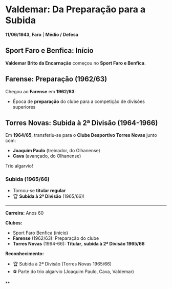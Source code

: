 # Valdemar: Da Preparação para a Subida

**11/06/1943, Faro** | **Médio / Defesa**

## Sport Faro e Benfica: Início

**Valdemar Brito da Encarnação** começou no **Sport Faro e Benfica**.

## Farense: Preparação (1962/63)

Chegou ao **Farense** em **1962/63**:
- Época de **preparação** do clube para a competição de divisões superiores

## Torres Novas: Subida à 2ª Divisão (1964-1966)

Em **1964/65**, transferiu-se para o **Clube Desportivo Torres Novas** junto com:
- **Joaquim Paulo** (treinador, do Olhanense)
- **Cava** (avançado, do Olhanense)

Trio algarvio!

### Subida (1965/66)
- Tornou-se **titular regular**
- 🏆 **Subida à 2ª Divisão** (1965/66)!

---

**Carreira:** Anos 60

**Clubes:**
- Sport Faro Benfica (início)
- **Farense** (1962/63): Preparação do clube
- **Torres Novas** (1964-66): **Titular**, **subida à 2ª Divisão 1965/66**

**Reconhecimento:**
- 🏆 Subida à 2ª Divisão (Torres Novas 1965/66)
- ⚽ Parte do trio algarvio (Joaquim Paulo, Cava, Valdemar)

**